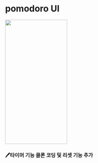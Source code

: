 # pomodoro UI <br>
<Img src = "https://user-images.githubusercontent.com/89845380/220631706-6755a994-81a0-4be1-9dd3-d081c3df424b.png" width = "200" height = "400"/>

### **🖊타이머 기능 클론 코딩 및 리셋 기능 추가**

